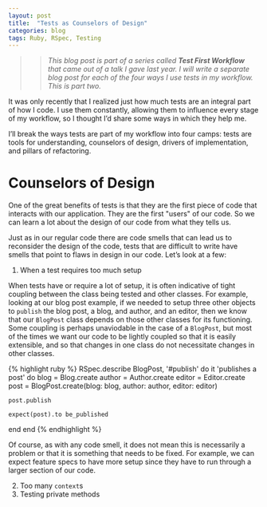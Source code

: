 ```yaml
---
layout: post
title:  "Tests as Counselors of Design"
categories: blog
tags: Ruby, RSpec, Testing
---
```


>> _This blog post is part of a series called **Test First Workflow** that came out of a talk I gave last year.
I will write a separate blog post for each of the four ways I use tests in my workflow. This is part two._

It was only recently that I realized just how much tests are an integral part of how I code.
I use them constantly, allowing them to influence every stage of my workflow, so I thought I’d share some ways in which they help me.

I’ll break the ways tests are part of my workflow into four camps: tests are tools for understanding, counselors of design, drivers of implementation, and pillars of refactoring.

# Counselors of Design

One of the great benefits of tests is that they are the first piece of code that interacts with our application.
They are the first "users" of our code. So we can learn a lot about the design of our code from what they tells us.

Just as in our regular code there are code smells that can lead us to reconsider the design of the code, tests that are difficult to write have smells that point to
flaws in design in our code. Let’s look at a few:

1. When a test requires too much setup

When tests have or require a lot of setup, it is often indicative of tight coupling between the class being tested and other classes.
For example, looking at our blog post example, if we needed to setup three other objects to `publish` the blog post, a blog, and author, and an editor,
then we know that our `BlogPost` class depends on those other classes for its functioning. Some coupling is perhaps unaviodable in the case of a `BlogPost`, but most
of the times we want our code to be lightly coupled so that it is easily extensible, and so that changes in one class do not necessitate changes in other classes.

{% highlight ruby %}
RSpec.describe BlogPost, '#publish' do
  it 'publishes a post' do
    blog = Blog.create
    author = Author.create
    editor = Editor.create
    post = BlogPost.create(blog: blog, author: author, editor: editor)

    post.publish

    expect(post).to be_published
  end
end
{% endhighlight %}

Of course, as with any code smell, it does not mean this is necessarily a problem or that it is something that needs to be fixed.
For example, we can expect feature specs to have more setup since they have to run through a larger section of our code.

2. Too many `context`s
3. Testing private methods

